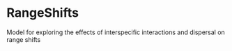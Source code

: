 # RangeShifts
Model for exploring the effects of interspecific interactions and dispersal on range shifts
